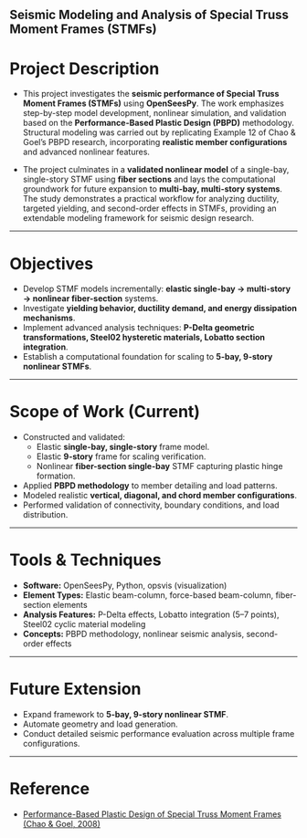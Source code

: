 ## Seismic Modeling and Analysis of Special Truss Moment Frames (STMFs)

#  Project Description
- This project investigates the **seismic performance of Special Truss Moment Frames (STMFs)** using
**OpenSeesPy**. The work emphasizes step-by-step model development, nonlinear simulation, and validation based on the **Performance-Based Plastic Design (PBPD)** methodology. Structural modeling was carried out by replicating Example 12 of Chao & Goel’s PBPD research, incorporating **realistic member configurations** and advanced nonlinear features.  

- The project culminates in a **validated nonlinear model** of a single-bay, single-story STMF using **fiber sections** and lays the computational groundwork for future expansion to **multi-bay, multi-story systems**. The study demonstrates a practical workflow for analyzing ductility, targeted yielding, and second-order effects in STMFs, providing an extendable modeling framework for seismic design research.

---

# Objectives
- Develop STMF models incrementally: **elastic single-bay → multi-story → nonlinear fiber-section** systems.
- Investigate **yielding behavior, ductility demand, and energy dissipation mechanisms**.
- Implement advanced analysis techniques: **P-Delta geometric transformations, Steel02 hysteretic materials, Lobatto section integration**.
- Establish a computational foundation for scaling to **5-bay, 9-story nonlinear STMFs**.

---

# Scope of Work (Current)
- Constructed and validated:
  - Elastic **single-bay, single-story** frame model.
  - Elastic **9-story** frame for scaling verification.
  - Nonlinear **fiber-section single-bay** STMF capturing plastic hinge formation.
- Applied **PBPD methodology** to member detailing and load patterns.
- Modeled realistic **vertical, diagonal, and chord member configurations**.
- Performed validation of connectivity, boundary conditions, and load distribution.

---

# Tools & Techniques
- **Software:** OpenSeesPy, Python, opsvis (visualization)
- **Element Types:** Elastic beam-column, force-based beam-column, fiber-section elements
- **Analysis Features:** P-Delta effects, Lobatto integration (5–7 points), Steel02 cyclic material modeling
- **Concepts:** PBPD methodology, nonlinear seismic analysis, second-order effects

---

# Future Extension
- Expand framework to **5-bay, 9-story nonlinear STMF**.
- Automate geometry and load generation.
- Conduct detailed seismic performance evaluation across multiple frame configurations.

---

#  Reference
- [Performance-Based Plastic Design of Special Truss Moment Frames (Chao & Goel, 2008)]( https://www.aisc.org/globalassets/product-files-not-searched/engineering-journal/2008/45_2_127.pdf)
